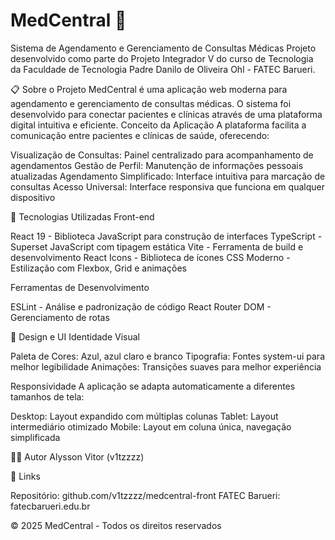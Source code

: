 # MedCentral 🏥

Sistema de Agendamento e Gerenciamento de Consultas Médicas
Projeto desenvolvido como parte do Projeto Integrador V do curso de Tecnologia da Faculdade de Tecnologia Padre Danilo de Oliveira Ohl - FATEC Barueri.

📋 Sobre o Projeto
MedCentral é uma aplicação web moderna para agendamento e gerenciamento de consultas médicas. O sistema foi desenvolvido para conectar pacientes e clínicas através de uma plataforma digital intuitiva e eficiente.
Conceito da Aplicação
A plataforma facilita a comunicação entre pacientes e clínicas de saúde, oferecendo:

Visualização de Consultas: Painel centralizado para acompanhamento de agendamentos
Gestão de Perfil: Manutenção de informações pessoais atualizadas
Agendamento Simplificado: Interface intuitiva para marcação de consultas
Acesso Universal: Interface responsiva que funciona em qualquer dispositivo


🚀 Tecnologias Utilizadas
Front-end

React 19 - Biblioteca JavaScript para construção de interfaces
TypeScript - Superset JavaScript com tipagem estática
Vite - Ferramenta de build e desenvolvimento
React Icons - Biblioteca de ícones
CSS Moderno - Estilização com Flexbox, Grid e animações

Ferramentas de Desenvolvimento

ESLint - Análise e padronização de código
React Router DOM - Gerenciamento de rotas


🎨 Design e UI
Identidade Visual

Paleta de Cores: Azul, azul claro e branco
Tipografia: Fontes system-ui para melhor legibilidade
Animações: Transições suaves para melhor experiência

Responsividade
A aplicação se adapta automaticamente a diferentes tamanhos de tela:

Desktop: Layout expandido com múltiplas colunas
Tablet: Layout intermediário otimizado
Mobile: Layout em coluna única, navegação simplificada


👨‍💻 Autor
Alysson Vitor (v1tzzzz)

🔗 Links

Repositório: github.com/v1tzzzz/medcentral-front
FATEC Barueri: fatecbarueri.edu.br


© 2025 MedCentral - Todos os direitos reservados
